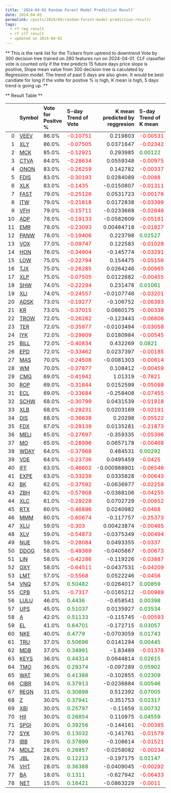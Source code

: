```yaml
---
title: '2024-04-01 Random Forest Model Prediction Result'
date: 2024-04-01
permalink: /posts/2024/04/random-forest-model-prediction-result/
tags:
  - rf reg result
  - rf clf result
  - updated on 2024-04-01
---
```

** This is the rank list for the Tickers from uptrend to downtrend Vote by 300 decision tree trained on 260 features run on 2024-04-01.      CLF classifier vote is counted only if the tree predicts 15 future days price slope is positive, Slope mean value from 300 decision tree is caculated by Regression model.      The trend of past 5 days are also given. It would be best candiate for long if the volte for postive % is high, K mean is high, 5 days trend is going up.  ** 



** Result Table **

</details>

|    | Symbol                                                  | Vote for Positve %   | 5-day Trend of Vote                          |   K mean predicted by reggresion | 5-day Trend of K mean                        |   Rank |   Rank Percent |
|---:|:--------------------------------------------------------|:---------------------|:---------------------------------------------|---------------------------------:|:---------------------------------------------|-------:|---------------:|
|  0 | [VEEV](https://finance.yahoo.com/quote/VEEV/financials) | 86.0%                | <span style="color: red;"> -0.10751 </span>  |                      0.219803    | <span style="color: red;"> -0.00531 </span>  |      1 |           0.99 |
|  1 | [XLY](https://finance.yahoo.com/quote/XLY/financials)   | 86.0%                | <span style="color: red;"> -0.07505 </span>  |                      0.0371647   | <span style="color: red;"> -0.02342 </span>  |      2 |           0.97 |
|  2 | [MCK](https://finance.yahoo.com/quote/MCK/financials)   | 85.0%                | <span style="color: red;"> -0.12921 </span>  |                      0.293985    | <span style="color: green;"> 0.00122 </span> |      3 |           0.96 |
|  3 | [CTVA](https://finance.yahoo.com/quote/CTVA/financials) | 84.0%                | <span style="color: red;"> -0.28634 </span>  |                      0.0559348   | <span style="color: red;"> -0.00975 </span>  |      4 |           0.95 |
|  4 | [ONON](https://finance.yahoo.com/quote/ONON/financials) | 83.0%                | <span style="color: red;"> -0.26259 </span>  |                      0.142782    | <span style="color: red;"> -0.00337 </span>  |      5 |           0.94 |
|  5 | [FDIS](https://finance.yahoo.com/quote/FDIS/financials) | 83.0%                | <span style="color: red;"> -0.30193 </span>  |                      0.0284089   | <span style="color: red;"> -0.0088 </span>   |      6 |           0.92 |
|  6 | [XLK](https://finance.yahoo.com/quote/XLK/financials)   | 83.0%                | <span style="color: red;"> -0.1435 </span>   |                     -0.0150807   | <span style="color: red;"> -0.01311 </span>  |      7 |           0.91 |
|  7 | [FAST](https://finance.yahoo.com/quote/FAST/financials) | 79.0%                | <span style="color: red;"> -0.25126 </span>  |                      0.0531723   | <span style="color: red;"> -0.00176 </span>  |      8 |           0.9  |
|  8 | [ITW](https://finance.yahoo.com/quote/ITW/financials)   | 79.0%                | <span style="color: red;"> -0.21818 </span>  |                      0.0172838   | <span style="color: red;"> -0.03399 </span>  |      9 |           0.89 |
|  9 | [VFH](https://finance.yahoo.com/quote/VFH/financials)   | 79.0%                | <span style="color: red;"> -0.15711 </span>  |                     -0.0233668   | <span style="color: red;"> -0.02646 </span>  |     10 |           0.87 |
| 10 | [ADP](https://finance.yahoo.com/quote/ADP/financials)   | 78.0%                | <span style="color: red;"> -0.19133 </span>  |                     -0.0582609   | <span style="color: red;"> -0.05181 </span>  |     11 |           0.86 |
| 11 | [EMR](https://finance.yahoo.com/quote/EMR/financials)   | 78.0%                | <span style="color: red;"> -0.23093 </span>  |                      0.00484718  | <span style="color: red;"> -0.01827 </span>  |     12 |           0.85 |
| 12 | [PANW](https://finance.yahoo.com/quote/PANW/financials) | 78.0%                | <span style="color: red;"> -0.19406 </span>  |                      0.223798    | <span style="color: green;"> 0.02527 </span> |     13 |           0.84 |
| 13 | [VOX](https://finance.yahoo.com/quote/VOX/financials)   | 77.0%                | <span style="color: red;"> -0.09747 </span>  |                      0.122583    | <span style="color: red;"> -0.01028 </span>  |     14 |           0.82 |
| 14 | [HON](https://finance.yahoo.com/quote/HON/financials)   | 76.0%                | <span style="color: red;"> -0.34904 </span>  |                     -0.145774    | <span style="color: red;"> -0.03291 </span>  |     15 |           0.81 |
| 15 | [LOW](https://finance.yahoo.com/quote/LOW/financials)   | 75.0%                | <span style="color: red;"> -0.22794 </span>  |                      0.154475    | <span style="color: red;"> -0.05156 </span>  |     16 |           0.8  |
| 16 | [TJX](https://finance.yahoo.com/quote/TJX/financials)   | 75.0%                | <span style="color: red;"> -0.26285 </span>  |                      0.0264246   | <span style="color: red;"> -0.00965 </span>  |     17 |           0.78 |
| 17 | [XLP](https://finance.yahoo.com/quote/XLP/financials)   | 75.0%                | <span style="color: red;"> -0.07505 </span>  |                      0.0122682   | <span style="color: red;"> -0.00455 </span>  |     18 |           0.77 |
| 18 | [SHW](https://finance.yahoo.com/quote/SHW/financials)   | 74.0%                | <span style="color: red;"> -0.22294 </span>  |                      0.231478    | <span style="color: green;"> 0.01061 </span> |     19 |           0.76 |
| 19 | [XLI](https://finance.yahoo.com/quote/XLI/financials)   | 74.0%                | <span style="color: red;"> -0.24557 </span>  |                     -0.0107748   | <span style="color: red;"> -0.03201 </span>  |     20 |           0.75 |
| 20 | [ADSK](https://finance.yahoo.com/quote/ADSK/financials) | 73.0%                | <span style="color: red;"> -0.19277 </span>  |                     -0.106752    | <span style="color: red;"> -0.06393 </span>  |     21 |           0.73 |
| 21 | [KR](https://finance.yahoo.com/quote/KR/financials)     | 73.0%                | <span style="color: red;"> -0.37015 </span>  |                      0.0660175   | <span style="color: red;"> -0.00339 </span>  |     22 |           0.72 |
| 22 | [TROW](https://finance.yahoo.com/quote/TROW/financials) | 72.0%                | <span style="color: red;"> -0.26282 </span>  |                     -0.123443    | <span style="color: red;"> -0.06606 </span>  |     23 |           0.71 |
| 23 | [TER](https://finance.yahoo.com/quote/TER/financials)   | 72.0%                | <span style="color: red;"> -0.35977 </span>  |                     -0.0103494   | <span style="color: red;"> -0.03058 </span>  |     24 |           0.7  |
| 24 | [IYK](https://finance.yahoo.com/quote/IYK/financials)   | 72.0%                | <span style="color: red;"> -0.29809 </span>  |                      0.0180984   | <span style="color: red;"> -0.00545 </span>  |     25 |           0.68 |
| 25 | [BILL](https://finance.yahoo.com/quote/BILL/financials) | 72.0%                | <span style="color: red;"> -0.40834 </span>  |                      0.432269    | <span style="color: green;"> 0.0821 </span>  |     26 |           0.67 |
| 26 | [EPD](https://finance.yahoo.com/quote/EPD/financials)   | 72.0%                | <span style="color: red;"> -0.33462 </span>  |                      0.0237397   | <span style="color: red;"> -0.00185 </span>  |     27 |           0.66 |
| 27 | [MAS](https://finance.yahoo.com/quote/MAS/financials)   | 70.0%                | <span style="color: red;"> -0.24508 </span>  |                     -0.0081303   | <span style="color: red;"> -0.00614 </span>  |     28 |           0.65 |
| 28 | [WM](https://finance.yahoo.com/quote/WM/financials)     | 70.0%                | <span style="color: red;"> -0.27877 </span>  |                      0.108412    | <span style="color: red;"> -0.00459 </span>  |     29 |           0.63 |
| 29 | [CMG](https://finance.yahoo.com/quote/CMG/financials)   | 69.0%                | <span style="color: red;"> -0.41942 </span>  |                      1.01319     | <span style="color: red;"> -0.7821 </span>   |     30 |           0.62 |
| 30 | [ROP](https://finance.yahoo.com/quote/ROP/financials)   | 69.0%                | <span style="color: red;"> -0.31844 </span>  |                      0.0152599   | <span style="color: red;"> -0.05098 </span>  |     31 |           0.61 |
| 31 | [ECL](https://finance.yahoo.com/quote/ECL/financials)   | 69.0%                | <span style="color: red;"> -0.33684 </span>  |                     -0.258408    | <span style="color: red;"> -0.07455 </span>  |     32 |           0.59 |
| 32 | [SCHW](https://finance.yahoo.com/quote/SCHW/financials) | 68.0%                | <span style="color: red;"> -0.30799 </span>  |                      0.0431539   | <span style="color: red;"> -0.01918 </span>  |     33 |           0.58 |
| 33 | [XLB](https://finance.yahoo.com/quote/XLB/financials)   | 68.0%                | <span style="color: red;"> -0.29231 </span>  |                      0.0203169   | <span style="color: red;"> -0.02191 </span>  |     34 |           0.57 |
| 34 | [DIS](https://finance.yahoo.com/quote/DIS/financials)   | 68.0%                | <span style="color: red;"> -0.36638 </span>  |                      0.20298     | <span style="color: red;"> -0.05522 </span>  |     35 |           0.56 |
| 35 | [FDX](https://finance.yahoo.com/quote/FDX/financials)   | 67.0%                | <span style="color: red;"> -0.29139 </span>  |                      0.0135281   | <span style="color: red;"> -0.21873 </span>  |     36 |           0.54 |
| 36 | [MELI](https://finance.yahoo.com/quote/MELI/financials) | 65.0%                | <span style="color: red;"> -0.27697 </span>  |                     -0.359335    | <span style="color: red;"> -0.05396 </span>  |     37 |           0.53 |
| 37 | [MO](https://finance.yahoo.com/quote/MO/financials)     | 65.0%                | <span style="color: red;"> -0.28996 </span>  |                      0.0657178   | <span style="color: red;"> -0.00468 </span>  |     38 |           0.52 |
| 38 | [WDAY](https://finance.yahoo.com/quote/WDAY/financials) | 64.0%                | <span style="color: red;"> -0.37968 </span>  |                      0.484531    | <span style="color: green;"> 0.00292 </span> |     39 |           0.51 |
| 39 | [VDE](https://finance.yahoo.com/quote/VDE/financials)   | 64.0%                | <span style="color: red;"> -0.23736 </span>  |                      0.0495459   | <span style="color: red;"> -0.0425 </span>   |     40 |           0.49 |
| 40 | [IFF](https://finance.yahoo.com/quote/IFF/financials)   | 63.0%                | <span style="color: red;"> -0.46602 </span>  |                     -0.000988901 | <span style="color: red;"> -0.06546 </span>  |     41 |           0.48 |
| 41 | [EXPE](https://finance.yahoo.com/quote/EXPE/financials) | 63.0%                | <span style="color: red;"> -0.33239 </span>  |                      0.0335828   | <span style="color: red;"> -0.00643 </span>  |     42 |           0.47 |
| 42 | [BK](https://finance.yahoo.com/quote/BK/financials)     | 62.0%                | <span style="color: red;"> -0.37592 </span>  |                     -0.0636977   | <span style="color: red;"> -0.02258 </span>  |     43 |           0.46 |
| 43 | [ZBH](https://finance.yahoo.com/quote/ZBH/financials)   | 62.0%                | <span style="color: red;"> -0.57908 </span>  |                     -0.0388106   | <span style="color: red;"> -0.04255 </span>  |     44 |           0.44 |
| 44 | [XLC](https://finance.yahoo.com/quote/XLC/financials)   | 61.0%                | <span style="color: red;"> -0.29228 </span>  |                      0.0702729   | <span style="color: red;"> -0.00852 </span>  |     45 |           0.43 |
| 45 | [RTX](https://finance.yahoo.com/quote/RTX/financials)   | 60.0%                | <span style="color: red;"> -0.46896 </span>  |                      0.0240982   | <span style="color: red;"> -0.0468 </span>   |     46 |           0.42 |
| 46 | [MMM](https://finance.yahoo.com/quote/MMM/financials)   | 60.0%                | <span style="color: red;"> -0.60674 </span>  |                     -0.117757    | <span style="color: red;"> -0.25373 </span>  |     47 |           0.41 |
| 47 | [XLU](https://finance.yahoo.com/quote/XLU/financials)   | 59.0%                | <span style="color: red;"> -0.303 </span>    |                      0.00423874  | <span style="color: red;"> -0.00465 </span>  |     48 |           0.39 |
| 48 | [XLV](https://finance.yahoo.com/quote/XLV/financials)   | 59.0%                | <span style="color: red;"> -0.54873 </span>  |                     -0.0375349   | <span style="color: red;"> -0.00494 </span>  |     49 |           0.38 |
| 49 | [NUE](https://finance.yahoo.com/quote/NUE/financials)   | 59.0%                | <span style="color: red;"> -0.28084 </span>  |                      0.0493355   | <span style="color: red;"> -0.0337 </span>   |     50 |           0.37 |
| 50 | [DDOG](https://finance.yahoo.com/quote/DDOG/financials) | 58.0%                | <span style="color: red;"> -0.49369 </span>  |                     -0.0405667   | <span style="color: red;"> -0.00673 </span>  |     51 |           0.35 |
| 51 | [LIN](https://finance.yahoo.com/quote/LIN/financials)   | 58.0%                | <span style="color: red;"> -0.42286 </span>  |                     -0.119226    | <span style="color: red;"> -0.03887 </span>  |     52 |           0.34 |
| 52 | [OXY](https://finance.yahoo.com/quote/OXY/financials)   | 58.0%                | <span style="color: red;"> -0.64511 </span>  |                     -0.0437531   | <span style="color: red;"> -0.04209 </span>  |     53 |           0.33 |
| 53 | [LMT](https://finance.yahoo.com/quote/LMT/financials)   | 57.0%                | <span style="color: red;"> -0.5568 </span>   |                      0.0522246   | <span style="color: red;"> -0.0456 </span>   |     54 |           0.32 |
| 54 | [VNQ](https://finance.yahoo.com/quote/VNQ/financials)   | 57.0%                | <span style="color: green;"> 0.50482 </span> |                     -0.0264017   | <span style="color: green;"> 0.00859 </span> |     55 |           0.3  |
| 55 | [CPB](https://finance.yahoo.com/quote/CPB/financials)   | 51.0%                | <span style="color: red;"> -0.7317 </span>   |                     -0.0165212   | <span style="color: red;"> -0.00989 </span>  |     56 |           0.29 |
| 56 | [LULU](https://finance.yahoo.com/quote/LULU/financials) | 46.0%                | <span style="color: green;"> 0.4436 </span>  |                     -0.658541    | <span style="color: green;"> 0.00398 </span> |     57 |           0.28 |
| 57 | [UPS](https://finance.yahoo.com/quote/UPS/financials)   | 45.0%                | <span style="color: green;"> 0.51037 </span> |                      0.0135927   | <span style="color: green;"> 0.03534 </span> |     58 |           0.27 |
| 58 | [A](https://finance.yahoo.com/quote/A/financials)       | 42.0%                | <span style="color: green;"> 0.51133 </span> |                     -0.115745    | <span style="color: red;"> -0.00593 </span>  |     59 |           0.25 |
| 59 | [EL](https://finance.yahoo.com/quote/EL/financials)     | 41.0%                | <span style="color: green;"> 0.64701 </span> |                     -0.172715    | <span style="color: green;"> 0.03057 </span> |     60 |           0.24 |
| 60 | [NKE](https://finance.yahoo.com/quote/NKE/financials)   | 40.0%                | <span style="color: green;"> 0.4779 </span>  |                     -0.0703059   | <span style="color: green;"> 0.01743 </span> |     61 |           0.23 |
| 61 | [TRU](https://finance.yahoo.com/quote/TRU/financials)   | 37.0%                | <span style="color: green;"> 0.50696 </span> |                      0.0141294   | <span style="color: green;"> 0.00445 </span> |     62 |           0.22 |
| 62 | [MDB](https://finance.yahoo.com/quote/MDB/financials)   | 37.0%                | <span style="color: green;"> 0.34991 </span> |                     -1.83489     | <span style="color: red;"> -0.01378 </span>  |     63 |           0.2  |
| 63 | [KEYS](https://finance.yahoo.com/quote/KEYS/financials) | 36.0%                | <span style="color: green;"> 0.44314 </span> |                      0.0644814   | <span style="color: green;"> 0.02615 </span> |     64 |           0.19 |
| 64 | [TMO](https://finance.yahoo.com/quote/TMO/financials)   | 36.0%                | <span style="color: green;"> 0.29374 </span> |                     -0.097289    | <span style="color: green;"> 0.05902 </span> |     65 |           0.18 |
| 65 | [WAT](https://finance.yahoo.com/quote/WAT/financials)   | 36.0%                | <span style="color: green;"> 0.41388 </span> |                     -0.102855    | <span style="color: green;"> 0.02309 </span> |     66 |           0.16 |
| 66 | [CIBR](https://finance.yahoo.com/quote/CIBR/financials) | 34.0%                | <span style="color: green;"> 0.37913 </span> |                     -0.0236884   | <span style="color: green;"> 0.00546 </span> |     67 |           0.15 |
| 67 | [REGN](https://finance.yahoo.com/quote/REGN/financials) | 31.0%                | <span style="color: green;"> 0.30898 </span> |                      0.512392    | <span style="color: green;"> 0.07005 </span> |     68 |           0.14 |
| 68 | [Z](https://finance.yahoo.com/quote/Z/financials)       | 30.0%                | <span style="color: green;"> 0.37941 </span> |                     -0.351753    | <span style="color: green;"> 0.02317 </span> |     69 |           0.13 |
| 69 | [XBI](https://finance.yahoo.com/quote/XBI/financials)   | 30.0%                | <span style="color: green;"> 0.25797 </span> |                     -0.11659     | <span style="color: green;"> 0.00732 </span> |     70 |           0.11 |
| 70 | [HII](https://finance.yahoo.com/quote/HII/financials)   | 30.0%                | <span style="color: green;"> 0.26854 </span> |                      0.110975    | <span style="color: green;"> 0.04559 </span> |     71 |           0.1  |
| 71 | [SPGI](https://finance.yahoo.com/quote/SPGI/financials) | 30.0%                | <span style="color: green;"> 0.39256 </span> |                     -0.144161    | <span style="color: red;"> -0.00385 </span>  |     72 |           0.09 |
| 72 | [SYK](https://finance.yahoo.com/quote/SYK/financials)   | 30.0%                | <span style="color: green;"> 0.13032 </span> |                     -0.141761    | <span style="color: red;"> -0.01579 </span>  |     73 |           0.08 |
| 73 | [IBB](https://finance.yahoo.com/quote/IBB/financials)   | 29.0%                | <span style="color: green;"> 0.37899 </span> |                     -0.108614    | <span style="color: red;"> -0.01521 </span>  |     74 |           0.06 |
| 74 | [MDLZ](https://finance.yahoo.com/quote/MDLZ/financials) | 28.0%                | <span style="color: green;"> 0.26857 </span> |                     -0.0258082   | <span style="color: red;"> -0.00234 </span>  |     75 |           0.05 |
| 75 | [JBL](https://finance.yahoo.com/quote/JBL/financials)   | 28.0%                | <span style="color: green;"> 0.12213 </span> |                     -0.197175    | <span style="color: green;"> 0.02147 </span> |     76 |           0.04 |
| 76 | [VHT](https://finance.yahoo.com/quote/VHT/financials)   | 28.0%                | <span style="color: green;"> 0.36388 </span> |                     -0.0409045   | <span style="color: red;"> -0.00292 </span>  |     77 |           0.03 |
| 77 | [BA](https://finance.yahoo.com/quote/BA/financials)     | 18.0%                | <span style="color: green;"> 0.1311 </span>  |                     -0.627942    | <span style="color: red;"> -0.06433 </span>  |     78 |           0.01 |
| 78 | [NET](https://finance.yahoo.com/quote/NET/financials)   | 15.0%                | <span style="color: green;"> 0.16421 </span> |                     -0.0863229   | <span style="color: red;"> -0.0011 </span>   |     79 |           0    |
 </details>

